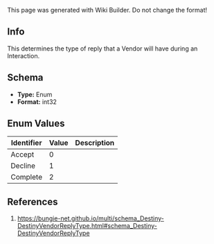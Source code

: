 <span class="wiki-builder">This page was generated with Wiki Builder. Do not change the format!</span>

## Info
This determines the type of reply that a Vendor will have during an Interaction.

## Schema
* **Type:** Enum
* **Format:** int32

## Enum Values
Identifier | Value | Description
---------- | ----- | -----------
Accept | 0 | 
Decline | 1 | 
Complete | 2 | 

## References
1. https://bungie-net.github.io/multi/schema_Destiny-DestinyVendorReplyType.html#schema_Destiny-DestinyVendorReplyType
